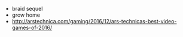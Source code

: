 - braid sequel
- grow home
- http://arstechnica.com/gaming/2016/12/ars-technicas-best-video-games-of-2016/
